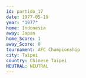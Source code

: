 ```yaml
---
id: partido_17
date: 1977-05-19
year: "1977"
home: Indonesia
away: Japan
home_Score: 1
away_Score: 0
tournament: AFC Championship
city: Taipei
country: Chinese Taipei
NEUTRAL: NEUTRAL
---
```

